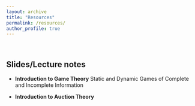 ```yaml
---
layout: archive
title: "Resources"
permalink: /resources/
author_profile: true
---
```


<br/>

## Slides/Lecture notes

* **Introduction to Game Theory** 
Static and Dynamic Games of Complete and Incomplete Information

* **Introduction to Auction Theory** 
